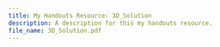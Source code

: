```yaml
---
title: My Handouts Resource: 3D_Solution
description: A description for this my handouts resource.
file_name: 3D_Solution.pdf
---
```

